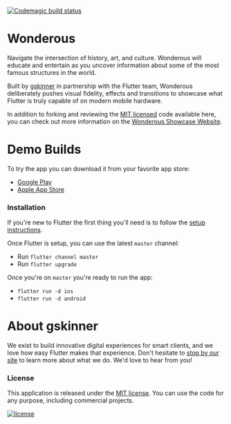 [![Codemagic build status](https://api.codemagic.io/apps/62c5bf4e59f5e09fd24b0994/62c5bf4e59f5e09fd24b0993/status_badge.svg)](https://codemagic.io/apps/62c5bf4e59f5e09fd24b0994/62c5bf4e59f5e09fd24b0993/latest_build)
# Wonderous

Navigate the intersection of history, art, and culture. Wonderous will educate and entertain as you uncover information about some of the most famous structures in the world. 

Built by [gskinner](https://gskinner.com/) in partnership with the Flutter team, Wonderous deliberately pushes visual fidelity, effects and transitions to showcase what Flutter is truly capable of on modern mobile hardware.

In addition to forking and reviewing the [MIT licensed](https://github.com/gskinnerTeam/flutter-wonderous-app/blob/master/LICENSE) code available here, you can check out more information on the [Wonderous Showcase Website](https://wonderous.app).



# Demo Builds

To try the app you can download it from your favorite app store:
* [Google Play](https://play.google.com/store/apps/details?id=com.gskinner.flutter.wonders)
* [Apple App Store](https://apps.apple.com/us/app/wonderous/id1612491897)

### Installation

If you're new to Flutter the first thing you'll need is to follow the [setup instructions](https://flutter.dev/docs/get-started/install).

Once Flutter is setup, you can use the latest `master` channel:
 * Run `flutter channel master`
 * Run `flutter upgrade`

 Once you're on `master` you're ready to run the app:
 * `flutter run -d ios`
 * `flutter run -d android`

# About gskinner
We exist to build innovative digital experiences for smart clients, and we love how easy Flutter makes that experience. Don't hesitate to [stop by our site](https://gskinner.com/) to learn more about what we do. We'd love to hear from you!

### License

This application is released under the [MIT license](LICENSE.md). You can use the code for any purpose, including commercial projects.

[![license](https://img.shields.io/badge/License-MIT-yellow.svg)](https://opensource.org/licenses/MIT)

